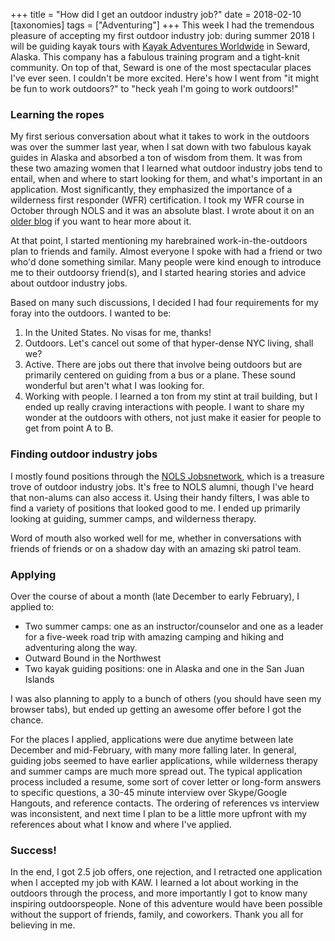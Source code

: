 +++
title = "How did I get an outdoor industry job?"
date = 2018-02-10
[taxonomies]
tags = ["Adventuring"]
+++
This week I had the tremendous pleasure of accepting my first outdoor industry job: during summer 2018 I will be guiding kayak tours with [Kayak Adventures Worldwide](http://www.kayakak.com/) in Seward, Alaska. This company has a fabulous training program and a tight-knit community. On top of that, Seward is one of the most spectacular places I've ever seen. I couldn't be more excited. Here's how I went from "it might be fun to work outdoors?" to "heck yeah I'm going to work outdoors!"

<!-- more -->

### Learning the ropes

My first serious conversation about what it takes to work in the outdoors was over the summer last year, when I sat down with two fabulous kayak guides in Alaska and absorbed a ton of wisdom from them. It was from these two amazing women that I learned what outdoor industry jobs tend to entail, when and where to start looking for them, and what's important in an application. Most significantly, they emphasized the importance of a wilderness first responder (WFR) certification. I took my WFR course in October through NOLS and it was an absolute blast. I wrote about it on an [older blog](https://heytasha.com/rafiki-posts/2017-11-02-wilderness-first-responder.html) if you want to hear more about it.

At that point, I started mentioning my harebrained work-in-the-outdoors plan to friends and family. Almost everyone I spoke with had a friend or two who'd done something similar. Many people were kind enough to introduce me to their outdoorsy friend(s), and I started hearing stories and advice about outdoor industry jobs.

Based on many such discussions, I decided I had four requirements for my foray into the outdoors. I wanted to be:

1. In the United States. No visas for me, thanks!
2. Outdoors. Let's cancel out some of that hyper-dense NYC living, shall we?
3. Active. There are jobs out there that involve being outdoors but are primarily centered on guiding from a bus or a plane. These sound wonderful but aren't what I was looking for.
4. Working with people. I learned a ton from my stint at trail building, but I ended up really craving interactions with people. I want to share my wonder at the outdoors with others, not just make it easier for people to get from point A to B.

### Finding outdoor industry jobs

I mostly found positions through the [NOLS Jobsnetwork](https://jobsnetwork.nols.edu/), which is a treasure trove of outdoor industry jobs. It's free to NOLS alumni, though I've heard that non-alums can also access it. Using their handy filters, I was able to find a variety of positions that looked good to me. I ended up primarily looking at guiding, summer camps, and wilderness therapy.

Word of mouth also worked well for me, whether in conversations with friends of friends or on a shadow day with an amazing ski patrol team.

### Applying

Over the course of about a month (late December to early February), I applied to:

- Two summer camps: one as an instructor/counselor and one as a leader for a five-week road trip with amazing camping and hiking and adventuring along the way.
- Outward Bound in the Northwest
- Two kayak guiding positions: one in Alaska and one in the San Juan Islands

I was also planning to apply to a bunch of others (you should have seen my browser tabs), but ended up getting an awesome offer before I got the chance.

For the places I applied, applications were due anytime between late December and mid-February, with many more falling later. In general, guiding jobs seemed to have earlier applications, while wilderness therapy and summer camps are much more spread out. The typical application process included a resume, some sort of cover letter or long-form answers to specific questions, a 30-45 minute interview over Skype/Google Hangouts, and reference contacts. The ordering of references vs interview was inconsistent, and next time I plan to be a little more upfront with my references about what I know and where I've applied.

### Success!

In the end, I got 2.5 job offers, one rejection, and I retracted one application when I accepted my job with KAW. I learned a lot about working in the outdoors through the process, and more importantly I got to know many inspiring outdoorspeople. None of this adventure would have been possible without the support of friends, family, and coworkers. Thank you all for believing in me.
